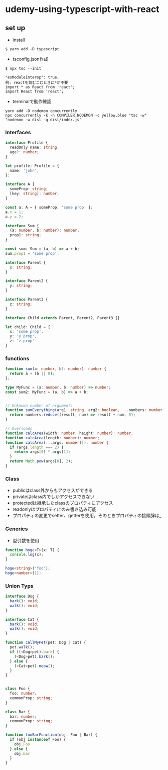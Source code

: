 # udemy-using-typescript-with-react

## set up

- install

```terminal
$ yarn add -D typescript
```

- tsconfig.json作成

```terminal
$ npx tsc --init
```

```json: tsconfig.json
"esModuleInterop": true,
例: reactを読むこむときに*が不要
import * as React from 'react';
import React from 'react';
```

- terminalで動作確認

```terminal
yarn add -D nodemon concurrently
npx concurrently -k -n COMPILER,NODEMON -c yellow,blue "tsc -w" "nodemon -w dist -q dist/index.js"
```

### Interfaces

``` typescript
interface Profile {
  readOnly name: string,
  age?: number;
}

let profile: Profile = {
  name: 'john',
}:

interface A {
  someProp: string;
  [key: string]: number;
}

const a: A = { someProp: 'some prop' };
a.x = 1;
a.y = 2;

interface Sum {
  (a: number, b: number): number;
  prop1: string;
}

const sum: Sum = (a, b) => a + b;
sum.prop1 = 'some prop';

interface Parent {
  x: string;
}

interface Parent2 {
  y: string;
}

interface Parent3 {
  z: string;
}

interface Child extends Parent, Parent2, Parent3 {}

let child: Child = {
  x: 'some prop',
  y: 'y prop',
  z: 'z prop'
}
```

### functions

```typescript
function sum(a: number, b?: number): number {
  return a + (b || 0);
};

type MyFunc = (a: number, b: number) => number;
const sum2: MyFunc = (a, b) => a + b;


// Unknown number of arguments
function sumEverything(arg1: string, arg2: boolean, ...numbers: number[]): number {
  return numbers.reduce((result, num) => result + num, 0);
}

// Overloads
function calcArea(width: number, height: number): number;
function calcArea(length: number): number;
function calcArea(...args: number[]): number {
  if (args.length === 2) {
    return args[0] * args[1];
  }
  return Math.pow(args[0], 2);
}
```

### Class

- publicはclass外からもアクセスができる
- privateはclass内でしかアクセスできない
- protectedは継承したclassのプロパティにアクセス
- readonlyはプロパティにのみ書き込み可能
- プロパティの変更でsetter、getterを使用。そのときプロパティの接頭辞は_

### Generics

- 型引数を使用

```typescript
function hoge<T>(x: T) {
  console.log(x);
}

hoge<string>('foo');
hoge<number>(1);
```

### Union Typs

```typescript
interface Dog {
  bark(): void;
  walk(): void;
}

interface Cat {
  bark(): void;
  walk(): void;
}

function callMyPet(pet: Dog | Cat) {
  pet.walk();
  if ((<Dog>pet).bark) {
    (<Dog>pet).bark();
  } else {
    (<Cat>pet).meow();
  }
}


class Foo {
  foo: number;
  commonProp: string;
}

class Bar {
  bar: number;
  commonProp: string;
}

function fooBarFunction(obj: Foo | Bar) {
  if (obj instanceof Foo) {
    obj.Foo
  } else {
    obj.bar
  }
}
```
